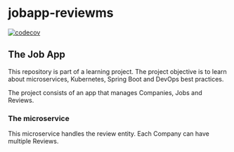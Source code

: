 # jobapp-reviewms

[![codecov](https://codecov.io/github/LuisLombaMartinez/jobapp-reviewms/graph/badge.svg?token=FzcV6WGmPu)](https://codecov.io/github/LuisLombaMartinez/jobapp-reviewms)

## The Job App
This repository is part of a learning project. The project objective is to learn about microservices, Kubernetes, Spring Boot and DevOps best practices.

The project consists of an app that manages Companies, Jobs and Reviews.

### The microservice
This microservice handles the review entity. Each Company can have multiple Reviews.